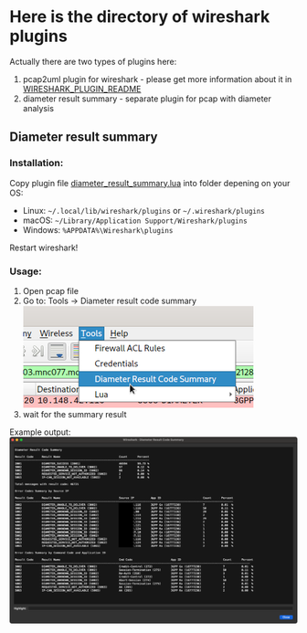 # Here is the directory of wireshark plugins
Actually there are two types of plugins here:
1) pcap2uml plugin for wireshark - please get more information about it in [WIRESHARK_PLUGIN_README](WIRESHARK_PLUGIN_README.md)
2) diameter result summary - separate plugin for pcap with diameter analysis

## Diameter result summary

### Installation:
Copy plugin file [diameter_result_summary.lua](diameter_result_summary.lua) into folder depening on your OS:

   - Linux: `~/.local/lib/wireshark/plugins` or `~/.wireshark/plugins`
   - macOS: `~/Library/Application Support/Wireshark/plugins`
   - Windows: `%APPDATA%\Wireshark\plugins`

Restart wireshark!

### Usage:
1. Open pcap file
2. Go to: Tools -> Diameter result code summary
![Tools](tools.png)
3. wait for the summary result


Example output:
![Example output](diameter_result_summary_example.png)
